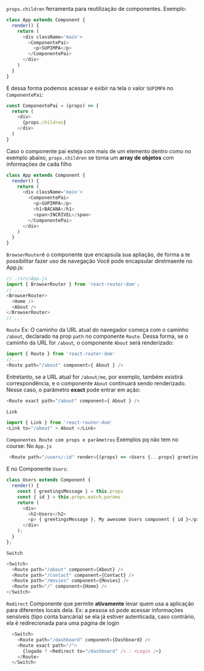 `props.children` ferramenta para reutilização de componentes. Exemplo:
```javascript
class App extends Component {
  render() {
    return (
      <div className='main'>
        <ComponentePai>
          <p>SUPIMPA</p>
        </ComponentePai>
      </div>
    )
  }
}
```
E dessa forma podemos acessar e exibir na tela o valor `SUPIMPA` no `ComponentePai`:
```javascript
const ComponentePai = (props) => {
  return (
    <div>
      {props.children}
    </div>
  )
}
```
Caso o componente pai esteja com mais de um elemento dentro como no exemplo abaixo, `props.children` se torna um **array de objetos** com informações de cada filho
```javascript
class App extends Component {
  render() {
    return (
      <div className='main'>
        <ComponentePai>
          <p>SUPIMPA</p>
          <h1>BACANA</h1>
          <span>INCRÍVEL</span>
        </ComponentePai>
      </div>
    )
  }
}
```
`BrowserRouter`é o componente que encapsula sua apliação, de forma a te possibilitar fazer uso de navegação
Você pode encapsular diretmaente no App.js:
```javascript
// ./src/App.js
import { BrowserRouter } from 'react-router-dom';
// ...
<BrowserRouter>
  <Home />
  <About />
</BrowserRouter>
// ...
```

`Route` Ex:
O caminho da URL atual do navegador começa com o caminho `/about`, declarado na prop `path` no componente `Route`. Dessa forma, se o caminho da URL for `/about`, o componente `About` será renderizado: 
```javascript
import { Route } from 'react-router-dom'
//...
<Route path="/about" component={ About } />
```
Entretanto, se a URL atual for `/about/me`, por exemplo, também existirá correspondência, e o componente `About` continuará sendo renderizado. Nesse caso, o parâmetro **exact** pode entrar em ação:
```javascript
<Route exact path="/about" component={ About } />
```

`Link`
```javascript
import { Link } from 'react-router-dom'
<Link to="/about" > About </Link>
```

`Componentes Route com props e parâmetros`
Exemplos pq não tem no course:
No `App.js`
```javascript
 <Route path="/users/:id" render={(props) => <Users {...props} greetingsMessage= "Good Morning"/>} />
```
E no Componente `Users`:
```javascript
class Users extends Component {
  render() {
    const { greetingsMessage } = this.props
    const { id } = this.props.match.params
    return (
      <div>
        <h2>Users</h2>
        <p> { greetingsMessage }, My awesome Users component { id }</p>
      </div>
    );
  }
};
```
`Switch`
```javascript
<Switch>
  <Route path="/about" component={About} />
  <Route path="/contact" component={Contact} />
  <Route path="/movies" component={Movies} />
  <Route path="/" component={Home} />
</Switch>
```
`Redirect`
Componente que permite **ativamente** levar quem usa a aplicação para diferentes locais dela.
Ex: a pessoa só pode acessar informações sensíveis (tipo conta bancária) se ela já estiver autenticada, caso contrário, ela é redirecionada para uma página de login
```javascript
  <Switch>
    <Route path="/dashboard" component={Dashboard} />
    <Route exact path="/">
      {logado ? <Redirect to="/dashboard" /> : <Login />}
    </Route>
  </Switch>
```




```javascript

```